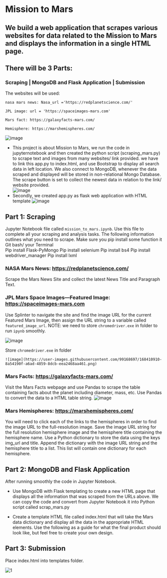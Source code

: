 # Mission to Mars
We build a web application that scrapes various websites for data related to the Mission to Mars and displays the information in a single HTML page.
--------------------------
## There will be 3 Parts: 
### Scraping | MongoDB and Flask Application | Submission
The websites will be used: 
````
nasa mars news: Nasa_url ='https://redplanetscience.com/'

JPL image: url = 'https://spaceimages-mars.com'

Mars fact: https://galaxyfacts-mars.com/

Hemisphere: https://marshemispheres.com/
````
![image](https://user-images.githubusercontent.com/99168697/168410253-6cf05ad6-c611-4f36-92c1-617ac7e66d4d.png)

- This project is about Mission to Mars, we run the code in jupyternotebook and then created the python script (scraping_mars.py) to scrape text and images from many websites/ link provided. we have to link this app.py to index.html, and use Bootstrap to display all search data in left location. 
We also connect to MongoDB, whenever the data scraped and displayed will be stored in non-relational Mongo Database. The scrape button is set to collect the newest data in relation to the link/ website provided.  
![image](https://user-images.githubusercontent.com/99168697/168410333-0255f6cb-20ae-47af-97d5-d57e08e286ca.png)
- Secondly, we created app.py as flask web application with  HTML template 
![image](https://user-images.githubusercontent.com/99168697/168410349-a156579d-97e5-43f6-831c-5e4880f181b5.png)

## Part  1: Scraping
Jupyter Notebook file called ``mission_to_mars.ipynb``. Use this file to complete all your scraping and analysis tasks. The following information outlines what you need to scrape.
Make sure you pip install some function it Git bash/ your Terminal 		
    Pip install Flask-PyMongo
		Pip install selenium
		Pip install bs4
		Pip install webdriver_manager
    		Pip install lxml 
		
### NASA Mars News: https://redplanetscience.com/
Scrape the Mars News Site and collect the latest News Title and Paragraph Text.

### JPL Mars Space Images—Featured Image: https://spaceimages-mars.com
Use Splinter to navigate the site and find the image URL for the current Featured Mars Image, then assign the URL string to a variable called ``featured_image_url``.
  NOTE: we need to store ``chromedriver.exe`` in folder to run `ipynb` smoothly.

![image](https://user-images.githubusercontent.com/99168697/168413383-6bef6dec-6542-465f-bca6-d4d33077d4d5.png)


  Store ``chromedriver.exe`` in folder
  
	![image](https://user-images.githubusercontent.com/99168697/168410910-8a54190f-a6ad-4859-8dcb-eea2468aa461.png)

### Mars Facts: https://galaxyfacts-mars.com/
Visit the Mars Facts webpage and use Pandas to scrape the table containing facts about the planet including diameter, mass, etc.
Use Pandas to convert the data to a HTML table string.
![image](https://user-images.githubusercontent.com/99168697/168411056-888bc8b2-f335-4222-a003-d093017dd808.png)

### Mars Hemispheres: https://marshemispheres.com/
You will need to click each of the links to the hemispheres in order to find the image URL to the full-resolution image.
Save the image URL string for the full resolution hemisphere image and the hemisphere title containing the hemisphere name. Use a Python dictionary to store the data using the keys img_url and title.
Append the dictionary with the image URL string and the hemisphere title to a list. This list will contain one dictionary for each hemisphere.

## Part 2: MongoDB and Flask Application
After running smoothly the code in Jupyter Notebook. 
- Use MongoDB with Flask templating to create a new HTML page that displays all the information that was scraped from the URLs above.
We can copy the code and convert from Jupyter Notebook it into Python script called scrap_mars.py

- Create a template HTML file called index.html that will take the Mars data dictionary and display all the data in the appropriate HTML elements. Use the following as a guide for what the final product should look like, but feel free to create your own design.

## Part 3: Submission
Place index.html into templates folder. 

![1](https://user-images.githubusercontent.com/99168697/168413311-b4acfcb5-6982-4bd9-b1be-91bd14118da2.png)
